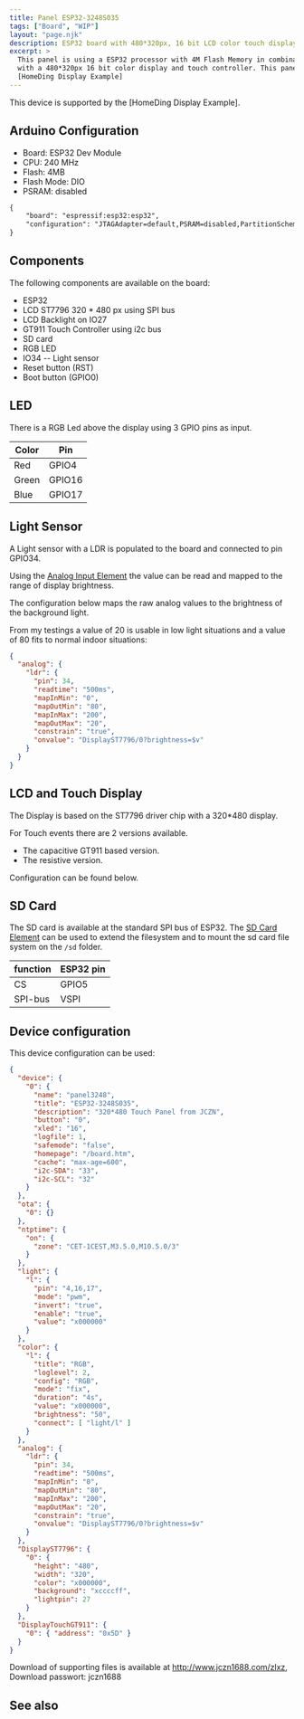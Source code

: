 ```yaml
---
title: Panel ESP32-3248S035
tags: ["Board", "WIP"]
layout: "page.njk"
description: ESP32 board with 480*320px, 16 bit LCD color touch display
excerpt: >
  This panel is using a ESP32 processor with 4M Flash Memory in combination
  with a 480*320px 16 bit color display and touch controller. This panel is supported by the
  [HomeDing Display Example]
---
```


This device is supported by the [HomeDing Display Example].

## Arduino Configuration

* Board: ESP32 Dev Module
* CPU: 240 MHz
* Flash: 4MB
* Flash Mode: DIO
* PSRAM: disabled


``` txt
{
    "board": "espressif:esp32:esp32",
    "configuration": "JTAGAdapter=default,PSRAM=disabled,PartitionScheme=default,CPUFreq=240,FlashMode=dio,FlashFreq=80,FlashSize=4M,UploadSpeed=921600,LoopCore=1,EventsCore=1,DebugLevel=none,EraseFlash=none"
}
```

## Components

The following components are available on the board:

* ESP32
* LCD ST7796 320 * 480 px using SPI bus
* LCD Backlight on IO27
* GT911 Touch Controller using i2c bus
* SD card
* RGB LED
* IO34 -- Light sensor
* Reset button (RST)
* Boot button (GPIO0)


## LED

There is a RGB Led above the display using 3 GPIO pins as input.

| Color|Pin|
|---|---  |
| Red | GPIO4 |
| Green | GPIO16 |
| Blue | GPIO17 |



## Light Sensor

A Light sensor with a LDR is populated to the board and connected to pin GPIO34.

Using the [Analog Input Element](/elements/analog.md) the value can be read and mapped to the range of display brightness.

The configuration below maps the raw analog values to the brightness of the background light.

From my testings a value of 20 is usable in low light situations and a value of 80 fits to normal indoor situations:

``` JSON
{
  "analog": {
    "ldr": {
      "pin": 34,
      "readtime": "500ms",
      "mapInMin": "0",
      "mapOutMin": "80",
      "mapInMax": "200",
      "mapOutMax": "20",
      "constrain": "true",
      "onvalue": "DisplayST7796/0?brightness=$v"
    }
  }
}
```

## LCD and Touch Display

The Display is based on the ST7796 driver chip with a 320*480 display.

For Touch events there are 2 versions available.

* The capacitive GT911 based version.
* The resistive version.

Configuration can be found below.


## SD Card

The SD card is available at the standard SPI bus of ESP32. The
[SD Card Element](/elements/sd.md) can be used to extend the filesystem
and to mount the sd card file system on the `/sd` folder.

| function | ESP32 pin |
| -------- | --------- |
| CS       | GPIO5     |
| SPI-bus  | VSPI      |


## Device configuration

This device configuration can be used:

``` JSON
{
  "device": {
    "0": {
      "name": "panel3248",
      "title": "ESP32-3248S035",
      "description": "320*480 Touch Panel from JCZN",
      "button": "0",
      "xled": "16",
      "logfile": 1,
      "safemode": "false",
      "homepage": "/board.htm",
      "cache": "max-age=600",
      "i2c-SDA": "33",
      "i2c-SCL": "32"
    }
  },
  "ota": {
    "0": {}
  },
  "ntptime": {
    "on": {
      "zone": "CET-1CEST,M3.5.0,M10.5.0/3"
    }
  },
  "light": {
    "l": {
      "pin": "4,16,17",
      "mode": "pwm",
      "invert": "true",
      "enable": "true",
      "value": "x000000"
    }
  },
  "color": {
    "l": {
      "title": "RGB",
      "loglevel": 2,
      "config": "RGB",
      "mode": "fix",
      "duration": "4s",
      "value": "x000000",
      "brightness": "50",
      "connect": [ "light/l" ]
    }
  },
  "analog": {
    "ldr": {
      "pin": 34,
      "readtime": "500ms",
      "mapInMin": "0",
      "mapOutMin": "80",
      "mapInMax": "200",
      "mapOutMax": "20",
      "constrain": "true",
      "onvalue": "DisplayST7796/0?brightness=$v"
    }
  },
  "DisplayST7796": {
    "0": {
      "height": "480",
      "width": "320",
      "color": "x000000",
      "background": "xccccff",
      "lightpin": 27
    }
  },
  "DisplayTouchGT911": {
    "0": { "address": "0x5D" }
  }
}
```


Download of supporting files is available at <http://www.jczn1688.com/zlxz>, Download passwort: jczn1688

## See also

